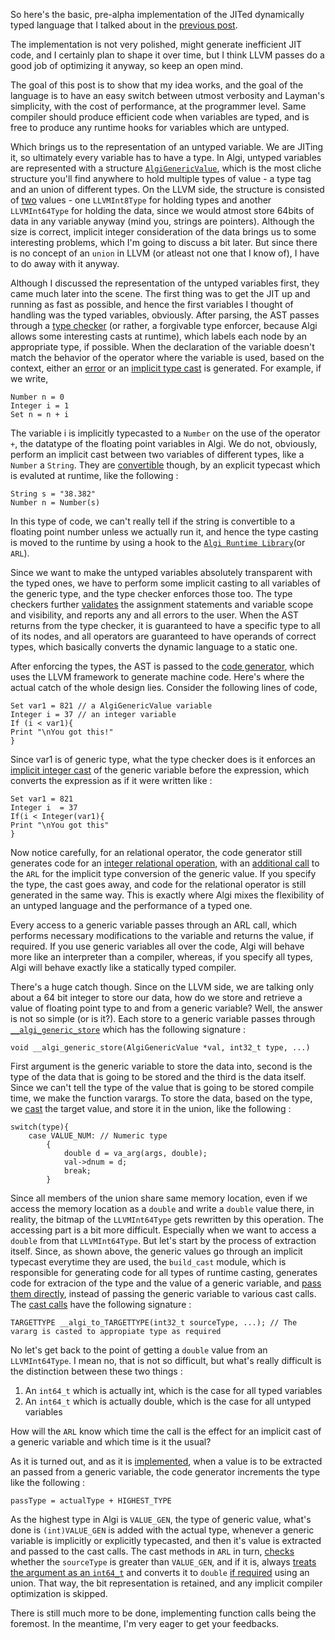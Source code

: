So here's the basic, pre-alpha implementation of the JITed dynamically typed language that I talked about in the [previous post](https://www.reddit.com/r/Compilers/comments/87zlq4/performing_type_check_for_an_optionally_typed/).

The implementation is not very polished, might generate inefficient JIT code, and I certainly plan to shape it over time, but I think LLVM passes do a good job of optimizing it anyway, so keep an open mind.

The goal of this post is to show that my idea works, and the goal of the language is to have an easy switch between utmost verbosity and Layman's simplicity, with the cost of performance, at the programmer level. Same compiler should produce efficient code when variables are typed, and is free to produce any runtime hooks for variables which are untyped. 

Which brings us to the representation of an untyped variable. We are JITing it, so ultimately every variable has to have a type. In Algi, untyped variables are represented with a structure [`AlgiGenericValue`](https://github.com/iamsubhranil/Algi/blob/master/runtime.h#L6), which is the most cliche structure you'll find anywhere to hold multiple types of value - a type tag and an union of different types. On the LLVM side, the structure is consisted of [two](https://github.com/iamsubhranil/Algi/blob/master/codegen.c#L36) values - one `LLVMInt8Type` for holding types and another `LLVMInt64Type` for holding the data, since we would atmost store 64bits of data in any variable anyway (mind you, strings are pointers). Although the size is correct, implicit integer consideration of the data brings us to some interesting problems, which I'm going to discuss a bit later. But since there is no concept of an `union` in LLVM (or atleast not one that I know of), I have to do away with it anyway.

Although I discussed the representation of the untyped variables first, they came much later into the scene. The first thing was to get the JIT up and running as fast as possible, and hence the first variables I thought of handling was the typed variables, obviously. After parsing, the AST passes through a [type checker](https://github.com/iamsubhranil/Algi/blob/master/types.c) (or rather, a forgivable type enforcer, because Algi allows some interesting casts at runtime), which labels each node by an appropriate type, if possible. When the declaration of the variable doesn't match the behavior of the operator where the variable is used, based on the context, either an [error](https://github.com/iamsubhranil/Algi/blob/master/types.c#L109) or an [implicit type cast](https://github.com/iamsubhranil/Algi/blob/master/types.c#L450) is generated. For example, if we write,
```
Number n = 0
Integer i = 1
Set n = n + i
```
The variable i is implicitly typecasted to a `Number` on the use of the operator `+`, the datatype of the floating point variables in Algi. We do not, obviously, perform an implicit cast between two variables of different types, like a `Number` a `String`. They are [convertible](https://github.com/iamsubhranil/Algi/blob/master/runtime.c#L93) though, by an explicit typecast which is evaluted at runtime, like the following :
```
String s = "38.382"
Number n = Number(s)
```
In this type of code, we can't really tell if the string is convertible to a floating point number unless we actually run it, and hence the type casting is moved to the runtime by using a hook to the [`Algi Runtime Library`](https://github.com/iamsubhranil/Algi/blob/master/runtime.c)(or `ARL`).

Since we want to make the untyped variables absolutely transparent with the typed ones, we have to perform some implicit casting to all variables of the generic type, and the type  checker enforces those too. The type checkers further [validates](https://github.com/iamsubhranil/Algi/blob/master/types.c#L656) the assignment statements and variable scope and visibility, and reports any and all errors to the user. When the AST returns from the type checker, it is guaranteed to have a specific type to all of its nodes, and all operators are guaranteed to have operands of correct types, which basically converts the dynamic language to a static one.

After enforcing the types, the AST is passed to the [code generator](https://github.com/iamsubhranil/Algi/blob/master/codegen.c), which uses the LLVM framework to generate machine code. Here's where the actual catch of the whole design lies. Consider the following lines of code,
```
Set var1 = 821 // a AlgiGenericValue variable
Integer i = 37 // an integer variable
If (i < var1){
Print "\nYou got this!"
}
```
Since var1 is of generic type, what the type checker does is it enforces an [implicit integer cast](https://github.com/iamsubhranil/Algi/blob/master/types.c#L479) of the generic variable before the expression, which converts the expression as if it were written like :
```
Set var1 = 821
Integer i  = 37
If(i < Integer(var1){
Print "\nYou got this"
}
```
Now notice carefully, for an relational operator, the code generator still generates code for an [integer relational operation](https://github.com/iamsubhranil/Algi/blob/master/codegen.c#L317), with an [additional call](https://github.com/iamsubhranil/Algi/blob/master/codegen.c#L238) to the `ARL` for the implicit type conversion of the generic value. If you specify the type, the cast goes away, and code for the relational operator is still generated in the same way. This is exactly where Algi mixes the flexibility of an untyped language and the performance of a typed one.

Every access to a generic variable passes through an ARL call, which performs necessary modifications to the variable and returns the value, if required. If you use generic variables all over the code, Algi will behave more like an interpreter than a compiler, whereas, if you specify all types, Algi will behave exactly like a statically typed compiler.

There's a huge catch though. Since on the LLVM side, we are talking only about a 64 bit integer to store our data, how do we store and retrieve a value of floating point type to and from a generic variable? Well, the answer is not so simple (or is it?). Each store to a generic variable passes through [`__algi_generic_store`](https://github.com/iamsubhranil/Algi/blob/master/runtime.c#L268) which has the following signature :
```
void __algi_generic_store(AlgiGenericValue *val, int32_t type, ...)
```
First argument is the generic variable to store the data into, second is the type of the data that is going to be stored and the third is the data itself. Since we can't tell the type of the value that is going to be stored compile time, we make the function varargs. To store the data, based on the type, we [cast](https://github.com/iamsubhranil/Algi/blob/master/runtime.c#L278) the target value, and store it in the union, like the following :
```
switch(type){
    case VALUE_NUM: // Numeric type
        {
            double d = va_arg(args, double);
            val->dnum = d;
            break;
        }
```
Since all members of the union share same memory location, even if we access the memory location as a `double` and write a `double` value there, in reality, the bitmap of the `LLVMInt64Type` gets rewritten by this operation. The accessing part is a bit more difficult. Especially when we want to access a `double` from that `LLVMInt64Type`. But let's start by the process of extraction itself. Since, as shown above, the generic values go through an implicit typecast everytime they are used, the `build_cast` module, which is responsible for generating code for all types of runtime casting, generates code for extracion of the type and the value of a generic variable, and [pass them directly](https://github.com/iamsubhranil/Algi/blob/master/codegen.c#L177), instead of passing the generic variable to various cast calls. The [cast calls](https://github.com/iamsubhranil/Algi/blob/master/runtime.h#L25) have the following signature :
```
TARGETTYPE __algi_to_TARGETTYPE(int32_t sourceType, ...); // The vararg is casted to appropiate type as required
```
No let's get back to the point of getting a `double` value from an `LLVMInt64Type`. I mean no, that is not so difficult, but what's really difficult is the distinction between these two things :

1. An `int64_t` which is actually int, which is the case for all typed variables
2. An `int64_t` which is actually double, which is the case for all untyped variables

How will the `ARL` know which time the call is the effect for an implicit cast of a generic variable and which time is it the usual?

As it is turned out, and as it is [implemented](https://github.com/iamsubhranil/Algi/blob/master/codegen.c#L180), when a value is to be extracted an passed from a generic variable, the code generator increments the type like the following :
```
passType = actualType + HIGHEST_TYPE
```
As the highest type in Algi is `VALUE_GEN`, the type of generic value, what's done is `(int)VALUE_GEN` is added with the actual type, whenever a generic variable is implicitly or explicitly typecasted, and then it's value is extracted and passed to the cast calls. The cast methods in `ARL` in turn, [checks](https://github.com/iamsubhranil/Algi/blob/master/runtime.c#L23) whether the `sourceType` is greater than `VALUE_GEN`, and if it is, always [treats the argument as an `int64_t`](https://github.com/iamsubhranil/Algi/blob/master/runtime.c#L24) and converts it to `double` [if required](https://github.com/iamsubhranil/Algi/blob/master/runtime.c#L36) using an union. That way, the bit representation is retained, and any implicit compiler optimization is skipped.

There is still much more to be done, implementing function calls being the foremost. In the meantime, I'm very eager to get your feedbacks. 
